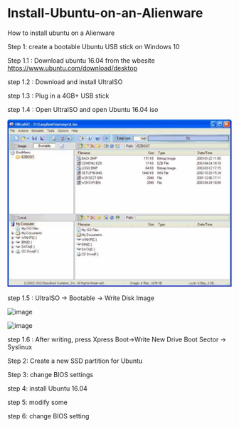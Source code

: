 # Install-Ubuntu-on-an-Alienware
How to install ubuntu on a Alienware

Step 1: create a bootable Ubuntu USB stick on Windows 10

Step 1.1 : Download ubuntu 16.04 from the wbesite https://www.ubuntu.com/download/desktop

step 1.2 : Download and install UltraISO

step 1.3 : Plug in a 4GB+ USB stick

step 1.4 : Open UltraISO and open Ubuntu 16.04 iso

![image](https://github.com/tianqi0124/Install-Ubuntu-on-an-Alienware/blob/master/image/1.jpeg)

step 1.5 : UltraISO -> Bootable -> Write Disk Image

![image](https://github.com/tianqi0124/Install-Ubuntu-on-an-Alienware/blob/master/image/2.jpeg)

![image](https://github.com/tianqi0124/Install-Ubuntu-on-an-Alienware/blob/master/image/3.jpeg)

step 1.6 : After writing, press Xpress Boot->Write New Drive Boot Sector -> Syslinux


Step 2: Create a new SSD partition for Ubuntu



Step 3: change BIOS settings




step 4: install Ubuntu 16.04


step 5: modify some 


step 6: change BIOS setting

